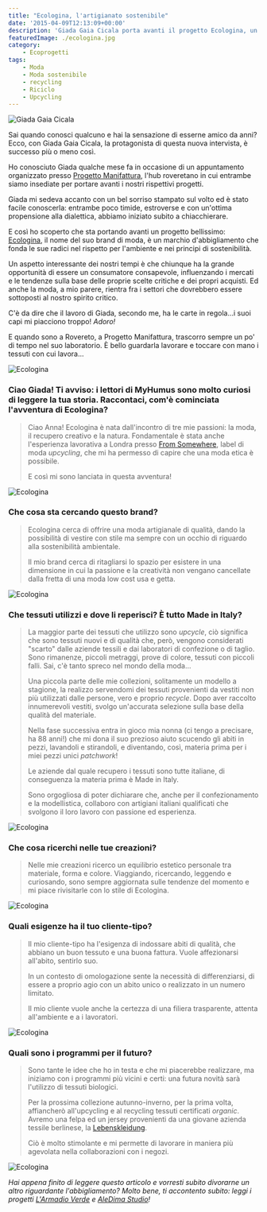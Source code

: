 ```yaml
---
title: "Ecologina, l'artigianato sostenibile"
date: '2015-04-09T12:13:09+00:00'
description: 'Giada Gaia Cicala porta avanti il progetto Ecologina, un brand che racchiude in sé artigianato e sostenibilità ambientale.'
featuredImage: ./ecologina.jpg
category:
    - Ecoprogetti
tags:
    - Moda
    - Moda sostenibile
    - recycling
    - Riciclo
    - Upcycling
---
```



![Giada Gaia Cicala](./vestiti-giada-0068.jpg)

Sai quando conosci qualcuno e hai la sensazione di esserne amico da anni? Ecco, con Giada Gaia Cicala, la protagonista di questa nuova intervista, è successo più o meno così.

Ho conosciuto Giada qualche mese fa in occasione di un appuntamento organizzato presso [Progetto Manifattura](http://www.progettomanifattura.it), l'hub roveretano in cui entrambe siamo insediate per portare avanti i nostri rispettivi progetti.

Giada mi sedeva accanto con un bel sorriso stampato sul volto ed è stato facile conoscerla: entrambe poco timide, estroverse e con un'ottima propensione alla dialettica, abbiamo iniziato subito a chiacchierare.

E così ho scoperto che sta portando avanti un progetto bellissimo: [Ecologina](http://www.ecologina.it), il nome del suo brand di moda, è un marchio d'abbigliamento che fonda le sue radici nel rispetto per l'ambiente e nei principi di sostenibilità.

Un aspetto interessante dei nostri tempi è che chiunque ha la grande opportunità di essere un consumatore consapevole, influenzando i mercati e le tendenze sulla base delle proprie scelte critiche e dei propri acquisti. Ed anche la moda, a mio parere, rientra fra i settori che dovrebbero essere sottoposti al nostro spirito critico.

C'è da dire che il lavoro di Giada, secondo me, ha le carte in regola...i suoi capi mi piacciono troppo! *Adoro!*

E quando sono a Rovereto, a Progetto Manifattura, trascorro sempre un po' di tempo nel suo laboratorio. È bello guardarla lavorare e toccare con mano i tessuti con cui lavora...

![Ecologina](./ecologina-8.jpg)

### Ciao Giada! Ti avviso: i lettori di MyHumus sono molto curiosi di leggere la tua storia. Raccontaci, com'è cominciata l'avventura di Ecologina?

> Ciao Anna! Ecologina è nata dall'incontro di tre mie passioni: la moda, il recupero creativo e la natura. Fondamentale è stata anche l'esperienza lavorativa a Londra presso [From Somewhere](http://fromsomewhere.co.uk), label di moda *upcycling*, che mi ha permesso di capire che una moda etica è possibile.
> 
> E così mi sono lanciata in questa avventura!

![Ecologina](./ecologina-1.jpg)

### Che cosa sta cercando questo brand?

> Ecologina cerca di offrire una moda artigianale di qualità, dando la possibilità di vestire con stile ma sempre con un occhio di riguardo alla sostenibilità ambientale.
> 
> Il mio brand cerca di ritagliarsi lo spazio per esistere in una dimensione in cui la passione e la creatività non vengano cancellate dalla fretta di una moda low cost usa e getta.

![Ecologina](./ecologina-2.jpg)

### Che tessuti utilizzi e dove li reperisci? È tutto Made in Italy?

> La maggior parte dei tessuti che utilizzo sono *upcycle*, ciò significa che sono tessuti nuovi e di qualità che, però, vengono considerati "scarto" dalle aziende tessili e dai laboratori di confezione o di taglio. Sono rimanenze, piccoli metraggi, prove di colore, tessuti con piccoli falli. Sai, c'è tanto spreco nel mondo della moda...
> 
> Una piccola parte delle mie collezioni, solitamente un modello a stagione, la realizzo servendomi dei tessuti provenienti da vestiti non più utilizzati dalle persone, vero e proprio *recycle*. Dopo aver raccolto innumerevoli vestiti, svolgo un'accurata selezione sulla base della qualità del materiale.
> 
> Nella fase successiva entra in gioco mia nonna (ci tengo a precisare, ha 88 anni!) che mi dona il suo prezioso aiuto scucendo gli abiti in pezzi, lavandoli e stirandoli, e diventando, così, materia prima per i miei pezzi unici *patchwork*!
> 
> Le aziende dal quale recupero i tessuti sono tutte italiane, di conseguenza la materia prima è Made in Italy.
> 
> Sono orgogliosa di poter dichiarare che, anche per il confezionamento e la modellistica, collaboro con artigiani italiani qualificati che svolgono il loro lavoro con passione ed esperienza.

![Ecologina](./ecologina-3.jpg)

### Che cosa ricerchi nelle tue creazioni?

> Nelle mie creazioni ricerco un equilibrio estetico personale tra materiale, forma e colore. Viaggiando, ricercando, leggendo e curiosando, sono sempre aggiornata sulle tendenze del momento e mi piace rivisitarle con lo stile di Ecologina.

![Ecologina](./ecologina-4.jpg)

### Quali esigenze ha il tuo cliente-tipo?

> Il mio cliente-tipo ha l'esigenza di indossare abiti di qualità, che abbiano un buon tessuto e una buona fattura. Vuole affezionarsi all'abito, sentirlo suo.
> 
> In un contesto di omologazione sente la necessità di differenziarsi, di essere a proprio agio con un abito unico o realizzato in un numero limitato.
> 
> Il mio cliente vuole anche la certezza di una filiera trasparente, attenta all'ambiente e a i lavoratori.

![Ecologina](./ecologina-5.jpg)

### Quali sono i programmi per il futuro?

> Sono tante le idee che ho in testa e che mi piacerebbe realizzare, ma iniziamo con i programmi più vicini e certi: una futura novità sarà l'utilizzo di tessuti biologici.
> 
> Per la prossima collezione autunno-inverno, per la prima volta, affiancherò all'upcycling e al recycling tessuti certificati *organic*. Avremo una felpa ed un jersey provenienti da una giovane azienda tessile berlinese, la [Lebenskleidung](http://www.lebenskleidung.com).
> 
> Ciò è molto stimolante e mi permette di lavorare in maniera più agevolata nella collaborazioni con i negozi.

![Ecologina](./ecologina-6.jpg)

*Hai appena finito di leggere questo articolo e vorresti subito divorarne un altro riguardante l'abbigliamento? Molto bene, ti accontento subito: leggi i progetti [L'Armadio Verde](https://myhumus.com/armadio-verde-swapping/) e [AleDima Studio](https://myhumus.com/riciclo/)!*

